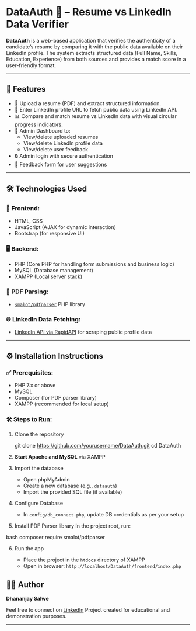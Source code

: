 # DataAuth 🔐 – Resume vs LinkedIn Data Verifier

**DataAuth** is a web-based application that verifies the authenticity of a candidate’s resume by comparing it with the public data available on their LinkedIn profile. The system extracts structured data (Full Name, Skills, Education, Experience) from both sources and provides a match score in a user-friendly format.

---

## 🚀 Features

- 📝 Upload a resume (PDF) and extract structured information.
- 🔗 Enter LinkedIn profile URL to fetch public data using LinkedIn API.
- 📊 Compare and match resume vs LinkedIn data with visual circular progress indicators.
- 📁 Admin Dashboard to:
  - View/delete uploaded resumes
  - View/delete LinkedIn profile data
  - View/delete user feedback
- 🔒 Admin login with secure authentication
- 💬 Feedback form for user suggestions

---

## 🛠️ Technologies Used

### 🔧 Frontend:
- HTML, CSS
- JavaScript (AJAX for dynamic interaction)
- Bootstrap (for responsive UI)

### 🖥 Backend:
- PHP (Core PHP for handling form submissions and business logic)
- MySQL (Database management)
- XAMPP (Local server stack)

### 📄 PDF Parsing:
- [`smalot/pdfparser`](https://github.com/smalot/pdfparser) PHP library

### 🌐 LinkedIn Data Fetching:
- [LinkedIn API via RapidAPI](https://rapidapi.com/) for scraping public profile data

---

## ⚙️ Installation Instructions

### ✅ Prerequisites:
- PHP 7.x or above
- MySQL
- Composer (for PDF parser library)
- XAMPP (recommended for local setup)

### 🛠️ Steps to Run:

1. Clone the repository 
 
   git clone https://github.com/yourusername/DataAuth.git
   cd DataAuth


2. **Start Apache and MySQL** via XAMPP

3. Import the database

   * Open phpMyAdmin
   * Create a new database (e.g., `dataauth`)
   * Import the provided SQL file (if available)

4. Configure Database

   * In `config/db_connect.php`, update DB credentials as per your setup

5. Install PDF Parser library
   In the project root, run:

  bash
   composer require smalot/pdfparser


6. Run the app

   * Place the project in the `htdocs` directory of XAMPP
   * Open in browser: `http://localhost/DataAuth/frontend/index.php`


## 🙋‍♂️ Author

**Dhananjay Salwe**

Feel free to connect on [LinkedIn](www.linkedin.com/in/dhananjay-salwe)
Project created for educational and demonstration purposes.

---


